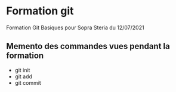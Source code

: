 # Formation git

Formation Git Basiques pour Sopra Steria du 12/07/2021

## Memento des commandes vues pendant la formation

* git init
* git add
* git commit
